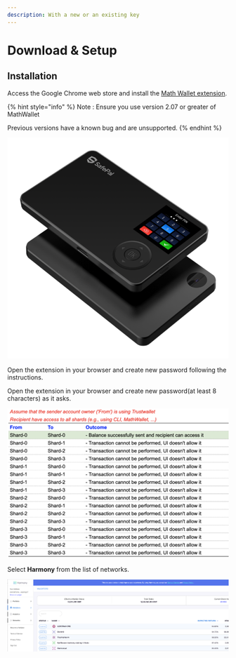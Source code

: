 ```yaml
---
description: With a new or an existing key
---
```


# Download & Setup

## Installation

Access the Google Chrome web store and install the [Math Wallet extension](https://chrome.google.com/webstore/detail/math-wallet/afbcbjpbpfadlkmhmclhkeeodmamcflc?hl=en).

{% hint style="info" %}
Note : Ensure you use version 2.07 or greater of MathWallet

Previous versions have a known bug and are unsupported.
{% endhint %}

![](../../.gitbook/assets/image%20%288%29.png)

Open the extension in your browser and create new password following the instructions.

Open the extension in your browser and create new password\(at least 8 characters\) as it asks.

![](../../.gitbook/assets/image%20%2835%29.png)

Select **Harmony** from the list of networks.

![](../../.gitbook/assets/image%20%2857%29.png)



